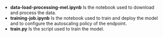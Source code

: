 * **data-load-processing-mel.ipynb** Is the notebook used to download and process the data.
* **training-job.ipynb** Is the notebook used to train and deploy the model and to configure the autoscaling policy of the endpoint.
* **train.py** Is the script used to train the model.
